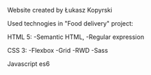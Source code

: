 Website created by Łukasz Kopyrski

Used technogies in "Food delivery" project:

HTML 5:
-Semantic HTML,
-Regular expression

CSS 3:
-Flexbox
-Grid
-RWD
-Sass

Javascript es6